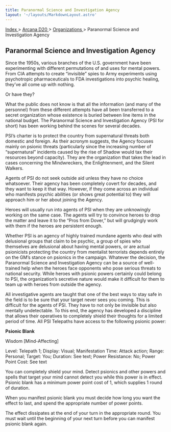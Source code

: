 ```yaml
---
title: Paranormal Science and Investigation Agency
layout: '~/layouts/MarkdownLayout.astro'
---
```


[ Index ](/) > [ Arcana D20 ](/arcana.d20.srd) > [ Organizations ](/arcana.d20.srd/organizations) > Paranormal Science and Investigation Agency

##  Paranormal Science and Investigation Agency

Since the 1950s, various branches of the U.S. government have been
experimenting with different permutations of and uses for mental powers. From
CIA attempts to create “invisible” spies to Army experiments using
psychotropic pharmaceuticals to FDA investigations into psychic healing,
they’ve all come up with nothing.

Or have they?

What the public does not know is that all the information (and many of the
personnel) from these different attempts have all been transferred to a secret
organization whose existence is buried between line items in the national
budget. The Paranormal Science and Investigation Agency (PSI for short) has
been working behind the scenes for several decades.

PSI’s charter is to protect the country from supernatural threats both
domestic and foreign. As their acronym suggests, the Agency focuses mainly on
psionic threats (particularly since the increasing number of “supernatural”
incidents caused by the rise of Shadow would tax their resources beyond
capacity). They are the organization that takes the lead in cases concerning
the Mindwreckers, the Enlightenment, and the Silent Walkers.

Agents of PSI do not seek outside aid unless they have no choice whatsoever.
Their agency has been completely covert for decades, and they want to keep it
that way. However, if they come across an individual who manifests psychic
abilities (or shows great potential to) they will approach him or her about
joining the Agency.

Heroes will usually run into agents of PSI when they are unknowingly working
on the same case. The agents will try to convince heroes to drop the matter
and leave it to the “Pros from Dover,” but will grudgingly work with them if
the heroes are persistent enough.

Whether PSI is an agency of highly trained mundane agents who deal with
delusional groups that claim to be psychic, a group of spies who themselves
are delusional about having mental powers, or are actual psionicists
protecting the country from mentalist terrorists depends entirely on the GM’s
stance on psionics in the campaign. Whatever the decision, the Paranormal
Science and Investigation Agency can be a source of well-trained help when the
heroes face opponents who pose serious threats to national security. While
heroes with psionic powers certainly could belong to PSI, the organization’s
secretive nature would make it difficult for them to team up with heroes from
outside the agency.

All investigative agents are taught that one of the best ways to stay safe in
the field is to be sure that your target never sees you coming. This is
difficult for the agents of PSI. They have to not only be invisible but also
mentally undetectable. To this end, the agency has developed a discipline that
allows their operatives to completely shield their thoughts for a limited
period of time. All PSI Telepaths have access to the following psionic power:

**Psionic Blank**

Wisdom [Mind-Affecting]

Level: Telepath 1; Display: Visual; Manifestation Time: Attack action; Range:
Personal; Target: You; Duration: See text; Power Resistance: No; Power Point
Cost: See text

You can completely shield your mind. Detect psionics and other powers and
spells that target your mind cannot detect you while this power is in effect.
Psionic blank has a minimum power point cost of 1, which supplies 1 round of
duration.

When you manifest psionic blank you must decide how long you want the effect
to last, and spend the appropriate number of power points.

The effect dissipates at the end of your turn in the appropriate round. You
must wait until the beginning of your next turn before you can manifest
psionic blank again.

